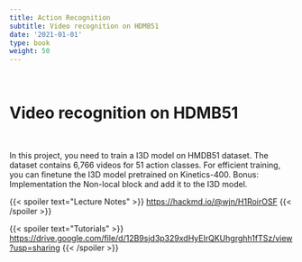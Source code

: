 ```yaml
---
title: Action Recognition
subtitle: Video recognition on HDMB51 
date: '2021-01-01'
type: book
weight: 50
---
```


<br>

# Video recognition on HDMB51

<br>

In this project, you need to train a I3D model on HMDB51 dataset. The dataset contains 6,766 videos for 51 action classes. 
For efficient training, you can finetune the I3D model pretrained on Kinetics-400. Bonus: Implementation the Non-local 
block and add it to the I3D model.

{{< spoiler text="Lecture Notes" >}}
	https://hackmd.io/@wjn/H1RoirOSF
{{< /spoiler >}}

{{< spoiler text="Tutorials" >}}
    https://drive.google.com/file/d/12B9sjd3p329xdHyEIrQKUhgrghh1fTSz/view?usp=sharing
{{< /spoiler >}}
